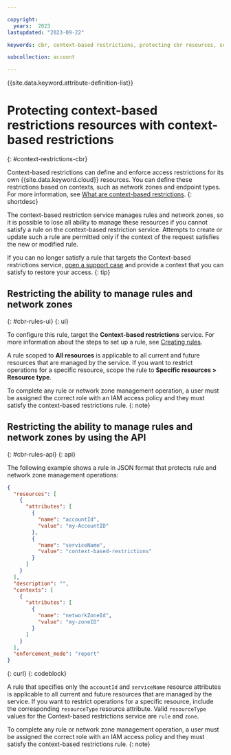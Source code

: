```yaml
---

copyright:
  years:  2023
lastupdated: "2023-09-22"

keywords: cbr, context-based restrictions, protecting cbr resources, security

subcollection: account

---
```


{{site.data.keyword.attribute-definition-list}}

# Protecting context-based restrictions resources with context-based restrictions
{: #context-restrictions-cbr}

Context-based restrictions can define and enforce access restrictions for its own {{site.data.keyword.cloud}} resources. You can define these restrictions based on contexts, such as network zones and endpoint types. For more information, see [What are context-based restrictions](/docs/account?topic=account-context-restrictions-whatis&interface=ui).
{: shortdesc}

The context-based restriction service manages rules and network zones, so it is possible to lose all ability to manage these resources if you cannot satisfy a rule on the context-based restriction service. Attempts to create or update such a rule are permitted only if the context of the request satisfies the new or modified rule.

If you can no longer satisfy a rule that targets the Context-based restrictions service, [open a support case](/unifiedsupport/cases/form) and provide a context that you can satisfy to restore your access.
{: tip}

## Restricting the ability to manage rules and network zones
{: #cbr-rules-ui}
{: ui}

To configure this rule, target the **Context-based restrictions** service. For more information about the steps to set up a rule, see [Creating rules](/docs/account?topic=account-context-restrictions-create&interface=ui#context-restrictions-create-rules).

A rule scoped to **All resources** is applicable to all current and future resources that are managed by the service. If you want to restrict operations for a specific resource, scope the rule to **Specific resources > Resource type**.

To complete any rule or network zone management operation, a user must be assigned the correct role with an IAM access policy and they must satisfy the context-based restrictions rule.
{: note}

## Restricting the ability to manage rules and network zones by using the API
{: #cbr-rules-api}
{: api}

The following example shows a rule in JSON format that protects rule and network zone management operations:

```json
{
  "resources": [
    {
      "attributes": [
        {
          "name": "accountId",
          "value": "my-AccountID"
        },
        {
          "name": "serviceName",
          "value": "context-based-restrictions"
        }
      ]
    }
  ],
  "description": "",
  "contexts": [
    {
      "attributes": [
        {
          "name": "networkZoneId",
          "value": "my-zoneID"
        }
      ]
    }
  ],
  "enforcement_mode": "report"
}
```
{: curl}
{: codeblock}

A rule that specifies only the `accountId` and `serviceName` resource attributes is applicable to all current and future resources that are managed by the service. If you want to restrict operations for a specific resource, include the corresponding `resourceType` resource attribute.  Valid `resourceType` values for the Context-based restrictions service are `rule` and `zone`.

To complete any rule or network zone management operation, a user must be assigned the correct role with an IAM access policy and they must satisfy the context-based restrictions rule.
{: note}

